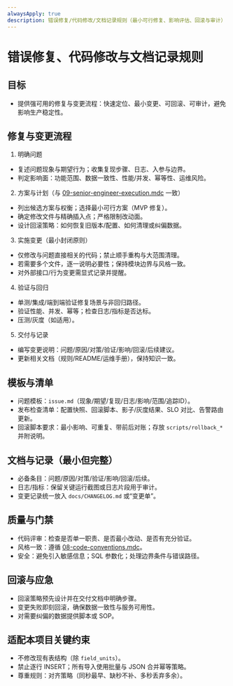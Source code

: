 ```yaml
---
alwaysApply: true
description: 错误修复/代码修改/文档记录规则（最小可行修复、影响评估、回滚与审计）
---
```

# 错误修复、代码修改与文档记录规则

## 目标
- 提供强可用的修复与变更流程：快速定位、最小变更、可回滚、可审计，避免影响生产稳定性。

## 修复与变更流程
1) 明确问题
- 复述问题现象与期望行为；收集复现步骤、日志、入参与边界。
- 判定影响面：功能范围、数据一致性、性能/并发、幂等性、运维风险。

2) 方案与计划（与 [09-senior-engineer-execution.mdc](mdc:.cursor/rules/09-senior-engineer-execution.mdc) 一致）
- 列出候选方案与权衡；选择最小可行方案（MVP 修复）。
- 确定修改文件与精确插入点；严格限制改动面。
- 设计回滚策略：如何恢复旧版本/配置、如何清理或纠偏数据。

3) 实施变更（最小封闭原则）
- 仅修改与问题直接相关的代码；禁止顺手重构与大范围清理。
- 若需要多个文件，逐一说明必要性；保持模块边界与风格一致。
- 对外部接口/行为变更需显式记录并提醒。

4) 验证与回归
- 单测/集成/端到端验证修复场景与非回归路径。
- 验证性能、并发、幂等；检查日志/指标是否达标。
- 压测/灰度（如适用）。

5) 交付与记录
- 编写变更说明：问题/原因/对策/验证/影响/回滚/后续建议。
- 更新相关文档（规则/README/运维手册），保持知识一致。

## 模板与清单
- 问题模板：`issue.md`（现象/期望/复现/日志/影响/范围/追踪ID）。
- 发布检查清单：配置快照、回滚脚本、影子/灰度结果、SLO 对比、告警路由更新。
- 回滚脚本要求：最小影响、可重复、带前后对账；存放 `scripts/rollback_*` 并附说明。

## 文档与记录（最小但完整）
- 必备条目：问题/原因/对策/验证/影响/回滚/后续。
- 日志/指标：保留关键运行截图或日志片段用于审计。
- 变更记录统一放入 `docs/CHANGELOG.md` 或“变更单”。

## 质量与门禁
- 代码评审：检查是否单一职责、是否最小改动、是否有充分验证。
- 风格一致：遵循 [08-code-conventions.mdc](mdc:.cursor/rules/08-code-conventions.mdc)。
- 安全：避免引入敏感信息；SQL 参数化；处理边界条件与错误路径。

## 回滚与应急
- 回滚策略预先设计并在交付文档中明确步骤。
- 变更失败即刻回滚，确保数据一致性与服务可用性。
- 对需要纠偏的数据提供脚本或 SOP。

## 适配本项目关键约束
- 不修改现有表结构（除 `field_units`）。
- 禁止逐行 INSERT；所有导入使用批量与 JSON 合并幂等策略。
- 尊重规则：对齐策略（同秒最早、缺秒不补、多秒丢弃多余）。